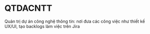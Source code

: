 # QTDACNTT
Quản trị dự án công nghệ thông tin: nơi đưa các công việc như thiết kế UX/UI, tạo backlogs làm việc trên Jira
